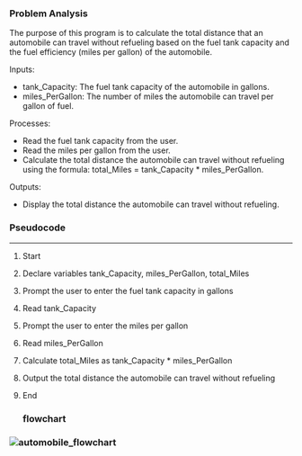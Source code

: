 ### Problem Analysis
The purpose of this program is to calculate the total distance that an automobile can travel without refueling based on the fuel tank capacity and the fuel efficiency (miles per gallon) of the automobile.

Inputs:
- tank_Capacity: The fuel tank capacity of the automobile in gallons.
- miles_PerGallon: The number of miles the automobile can travel per gallon of fuel.

Processes:
- Read the fuel tank capacity from the user.
- Read the miles per gallon from the user.
- Calculate the total distance the automobile can travel without refueling using the formula: total_Miles = tank_Capacity * miles_PerGallon.

Outputs:
- Display the total distance the automobile can travel without refueling.

### Pseudocode
---

1. Start
2. Declare variables tank_Capacity, miles_PerGallon, total_Miles
3. Prompt the user to enter the fuel tank capacity in gallons
4. Read tank_Capacity
5. Prompt the user to enter the miles per gallon
6. Read miles_PerGallon
7. Calculate total_Miles as tank_Capacity * miles_PerGallon
8. Output the total distance the automobile can travel without refueling
9. End

    ### flowchart

 ###   ![automobile_flowchart](https://github.com/user-attachments/assets/8d51029a-7d9a-42a6-8889-1e1c1fc94157)
